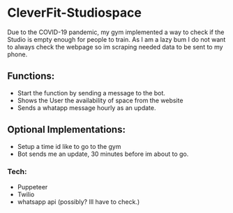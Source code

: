 # CleverFit-Studiospace
Due to the COVID-19 pandemic, my gym implemented a way to check if the Studio is empty enough for people to train. As I am a lazy bum I do not want to always check the webpage so im scraping needed data to be sent to my phone.


 ## Functions: 
* Start the function by sending a message to the bot.
* Shows the User the availability of space from the website
* Sends a whatapp message hourly as an update.


## Optional Implementations:

* Setup a time id like to go to the gym 
* Bot sends me an update, 30 minutes before im about to go.


### Tech: 
* Puppeteer
* Twilio
* whatsapp api (possibly? Ill have to check.)


